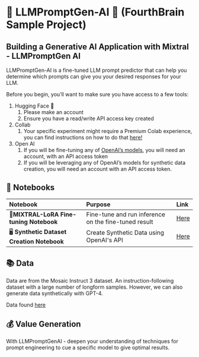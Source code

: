 # 💮 LLMPromptGen-AI 💮 (FourthBrain Sample Project)
## Building a Generative AI Application with Mixtral - LLMPromptGen AI
LLMPromptGen-AI is a fine-tuned LLM prompt predictor that can help you determine which prompts can give you your desired responses for your LLM. 

Before you begin, you’ll want to make sure you have access to a few tools:

1. Hugging Face 🤗 
    1. Please make an account
    2. Ensure you have a read/write API access key created
2. Collab
    1. Your specific experiment might require a Premium Colab experience, you can find instructions on how to do that [here!](https://colab.research.google.com/notebooks/pro.ipynb)
3. Open AI
    1. If you will be fine-tuning any of [OpenAI’s models](https://platform.openai.com/docs/guides/fine-tuning), you will need an account, with an API access token
    2. If you will be leveraging any of OpenAI’s models for synthetic data creation, you will need an account with an API access token.

## 📔 Notebooks
| Notebook | Purpose | Link                                                                                           |
| :-------- | :-------- | :------------------------------------------------------------------------------------------------ |
|  🌼**MIXTRAL-LoRA Fine-tuning Notebook**  | Fine-tune and run inference on the fine-tuned result | [Here](https://colab.research.google.com/drive/17SPgWEkv2EIA3FgdTmLTIEb6avlOQSF2?usp=sharing) |
|  🖥️ **Synthetic Dataset Creation Notebook**  | Create Synthetic Data using OpenAI's API | [Here](https://colab.research.google.com/drive/1nTKZNVoDoWQ32sXI9NtnxFf0gCJgMqWR?usp=sharing)   |

## 📚 Data
Data are from the Mosaic Instruct 3 dataset. An instruction-following dataset with a large number of longform samples. However, we can also generate data synthetically with GPT-4. 

Data found [here](https://huggingface.co/datasets/mosaicml/instruct-v3)

## 💰 Value Generation
With LLMPromptGenAI - deepen your understanding of techniques for prompt engineering to cue a specific model to give optimal results. 

